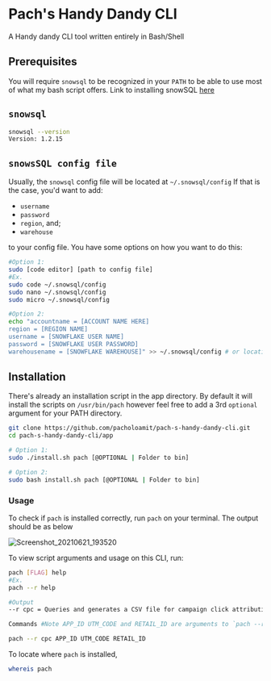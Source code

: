 
# Pach's Handy Dandy CLI

A Handy dandy CLI tool written entirely in Bash/Shell

## Prerequisites
You will require `snowsql` to be recognized in your `PATH`
to be able to use most of what my bash script offers.
Link to installing snowSQL [here](https://docs.snowflake.com/en/user-guide/snowsql-install-config.html)

## `snowsql`

```bash
snowsql --version
Version: 1.2.15
```
## `snowsSQL config file`

Usually, the `snowsql` config file will be located at `~/.snowsql/config`
If that is the case, you'd want to add:

- `username`
- `password` 
- `region`, and;
- `warehouse`

to your config file. You have some options on how you want
to do this:

```bash
#Option 1:
sudo [code editor] [path to config file]
#Ex.
sudo code ~/.snowsql/config
sudo nano ~/.snowsql/config
sudo micro ~/.snowsql/config

#Option 2:
echo "accountname = [ACCOUNT NAME HERE]
region = [REGION NAME]
username = [SNOWFLAKE USER NAME]
password = [SNOWFLAKE USER PASSWORD]
warehousename = [SNOWFLAKE WAREHOUSE]" >> ~/.snowsql/config # or location where your config file is located

```


## Installation

There's already an installation script in the app directory.
By default it will install the scripts on `/usr/bin/pach` however
feel free to add a 3rd `optional` argument for your PATH directory.

```bash
git clone https://github.com/pacholoamit/pach-s-handy-dandy-cli.git
cd pach-s-handy-dandy-cli/app

# Option 1:
sudo ./install.sh pach [@OPTIONAL | Folder to bin]

# Option 2:
sudo bash install.sh pach [@OPTIONAL | Folder to bin]
```


### Usage

To check if `pach` is installed correctly, run `pach` on your terminal.
The output should be as below

![Screenshot_20210621_193520](https://user-images.githubusercontent.com/69985528/122755691-f1ae7800-d2c7-11eb-93dc-530488830805.png)

To view script arguments and usage on this CLI, run:

```bash
pach [FLAG] help
#Ex.
pach --r help

#Output
--r cpc = Queries and generates a CSV file for campaign click attribution

Commands #Note APP_ID UTM_CODE and RETAIL_ID are arguments to `pach --r cpc`

pach --r cpc APP_ID UTM_CODE RETAIL_ID


```

To locate where `pach` is installed,

```bash
whereis pach
```
